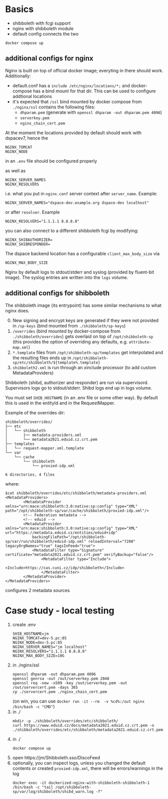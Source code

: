 # Basics

- shibboleth with fcgi support
- nginx with shibboleth module
- default config connects the two

```
docker compose up
```

## additional configs for nginx
Nginx is built on top of official docker image; everyting in there should work. Additionally:
 
- default.conf has a `include /etc/nginx/locations/*;` and docker-compose has a bind mount for that dir. This can be used to configure addtional locations
- it's expected that `/ssl` bind mounted by docker compose from `./nginx/ssl` contains the following files:
  - `dhparam.pem` (generate with `openssl dhparam -out dhparam.pem 4096`)
  - `serverkey.pem`
  - `nginx_chain_cert.pem`

At the moment the locations provided by default should work with dspacev7, hence the
```
NGINX_TOMCAT
NGINX_NODE
```
in an `.env` file should be configured properly

as well as 
```
NGINX_SERVER_NAMES
NGINX_RESOLVERS
```
i.e. what you put in `nginx.conf` server context after `server_name`. Example:
```
NGINX_SERVER_NAMES="dspace-dev.example.org dspace-dev localhost"
```
or after `resolver`. Example

```
NGINX_RESOLVERS="1.1.1.1 8.8.8.8"
```

you can also connect to a different shibboleth fcgi by modifying:

```
NGINX_SHIBAUTHORIZER=
NGINX_SHIBRESPONDER=
```

The dspace backend location has a configurable `client_max_body_size` via
```
NGINX_MAX_BODY_SIZE
```

Nginx by default logs to stdout/stderr and syslog (provided by fluent-bit image). The syslog entries are written into the `logs` volume.

## additional configs for shibboleth

The shibboleth image (its entrypoint) has some similar mechanisms to what nginx does.

0. New signing and encrypt keys are generated if they were not provided in `/sp-keys` (bind mounted from `./shibboleth/sp-keys`)
1. `/overrides` (bind mounted by docker-compose from `./shibboleth/overrides`) gets overlaid on top of `/opt/shibboleth-sp` (this provides the option of overriding any defaults, e.g. `attribute-map.xml`)
2. `*.template` files from `/opt/shibboleth-sp/templates` get interpolated and the resulting files ends up in `/opt/shibboleth-sp/etc/shibboleth/${template%.template}`
3. `shibboleth2.xml` is run through an xinclude processor (to add custom MetadataProviders)

Shibboleth (shibd, authorizer and responder) are run via supervisord. Supervisors logs go to stdout/stderr. Shibd logs end up in logs volume.

You must set `SHIB_HOSTNAME` (in an .env file or some other way). By default this is used in the entityId and in the RequestMapper.

Example of the overrides dir:
```
shibboleth/overrides/
├── etc
│   └── shibboleth
│       ├── metadata-providers.xml
│       └── metadata2021.eduid.cz.crt.pem
├── templates
│   └── request-mapper.xml.template
└── var
    └── cache
        └── shibboleth
            └── proxied-idp.xml

6 directories, 4 files
```

where:
```
$cat shibboleth/overrides/etc/shibboleth/metadata-providers.xml
<MetadataProviders>
        <MetadataProvider xmlns="urn:mace:shibboleth:3.0:native:sp:config" type="XML" path="/opt/shibboleth-sp/var/cache/shibboleth/proxied-idp.xml"/>
        <!-- Federation metadata -->
        <!-- eduid -->
        <MetadataProvider xmlns="urn:mace:shibboleth:3.0:native:sp:config" type="XML" url="https://metadata.eduid.cz/entities/eduid+idp"
            backingFilePath="/opt/shibboleth-sp/var/run/shibboleth/eduid-idp.xml" reloadInterval="7200" legacyOrgNames="true" tagsInFeed="true">
            <MetadataFilter type="Signature" certificate="metadata2021.eduid.cz.crt.pem" verifyBackup="false"/>
                <MetadataFilter type="Include">
                    <Include>https://cas.cuni.cz/idp/shibboleth</Include>
                </MetadataFilter>
        </MetadataProvider>
</MetadataProviders>
```
configures 2 metadata sources

# Case study - local testing

1. create .env
   ```
   SHIB_HOSTNAME=jm
   NGINX_TOMCAT=dev-5.pc:85
   NGINX_NODE=dev-5.pc:85
   NGINX_SERVER_NAMES="jm localhost"
   NGINX_RESOLVERS="1.1.1.1 8.8.8.8"
   NGINX_MAX_BODY_SIZE=10G
   ```
2. in ./nginx/ssl
   ```
   openssl dhparam -out dhparam.pem 4096
   openssl genrsa -out /out/serverkey.pem 2048
   openssl req -new -x509 -key /out/serverkey.pem -out /out/servercert.pem -days 365
   cp ./servercert.pem ./nginx_chain_cert.pem
   ```
   (on win, you can use `docker run -it --rm  -v %cd%:/out nginx /bin/bash -c "CMD"`)
3. in ./
   ```
   mkdir -p ./shibboleth/overrides/etc/shibboleth/
   curl https://www.eduid.cz/docs/metadata2021.eduid.cz.crt.pem -o ./shibboleth/overrides/etc/shibboleth/metadata2021.eduid.cz.crt.pem
   ```
3. in ./
   ```
   docker compose up
   ```
5. open https://jm/Shibboleth.sso/DiscoFeed
6. optionally, you can inspect logs, unless you changed the default contents or created `proxied-idp.xml`, there will be errors/warnings in the log
   ```
   docker exec -it dockerized-nginx-with-shibboleth-shibboleth-1 /bin/bash -c "tail /opt/shibboleth-sp/var/log/shibboleth/shibd_warn.log -f"
   ```

